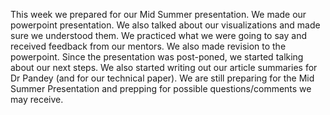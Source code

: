 This week we prepared for our Mid Summer presentation. We made our powerpoint presentation. We also talked about our visualizations and made sure we understood them. We practiced what we were going to say and received feedback from our mentors. We also made revision to the powerpoint. 
Since the presentation was post-poned, we started talking about our next steps. We also started writing out our article summaries for Dr Pandey (and for our technical paper). We are still preparing for the Mid Summer Presentation and prepping for possible questions/comments we may receive. 
